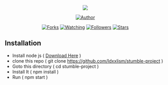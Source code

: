 <p align="center">
<img src="https://i.ibb.co/gg1NBp5/IMG-20220618-194514.jpg"/>
</p>
<p align="center">
</p>
<p align="center">
<a href="https://github.com/Idxxlism"><img title="Author" src="https://img.shields.io/badge/Author-Idxxlism-red.svg?style=for-the-badge&logo=github"></a>
</p>
<p align="center">
<a href="https://github.com/Idxxlism/stumble-project/network/members"><img title="Forks" src="https://img.shields.io/github/forks/Idxxlism/stumble-project?color=red&style=flat-square"></a>
<a href="https://github.com/Idxxlism/stumble-project/watchers"><img title="Watching" src="https://img.shields.io/github/watchers/Idxxlism/stumble-project?label=Watchers&color=blue&style=flat-square"></a>
<a href="https://github.com/Idxxlism/stumble-project"><img title="Followers" src="https://img.shields.io/github/followers/Idxxlism?color=blue&style=flat-square"></a>
<a href="https://github.com/Idxxlism/stumble-project/stargazers/"><img title="Stars" src="https://img.shields.io/github/stars/Idxxlism/stumble-project?color=red&style=flat-square"></a>
</p>

## Installation
- Install node js ( <a href="https://nodejs.org/en/download/">Download Here</a> )
- clone this repo ( git clone https://github.com/Idxxlism/stumble-project )
- Goto this directory ( cd stumble-project )
- Install It ( npm install )
- Run ( npm start )